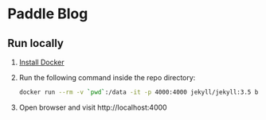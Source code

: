 # Paddle Blog

## Run locally

1. [Install Docker](https://docs.docker.com/docker-for-mac/install/)

1. Run the following command inside the repo directory:
    ```bash
    docker run --rm -v `pwd`:/data -it -p 4000:4000 jekyll/jekyll:3.5 bash -c 'cd /data && jekyll serve --watch'
    ```

1. Open browser and visit http://localhost:4000
